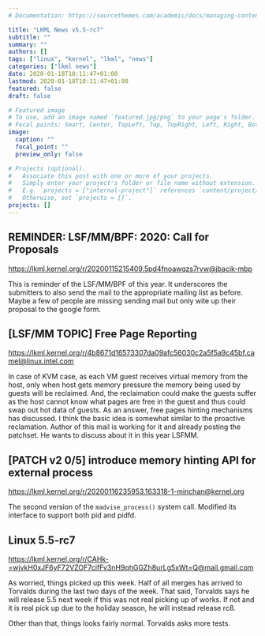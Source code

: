 ```yaml
---
# Documentation: https://sourcethemes.com/academic/docs/managing-content/

title: "LKML News v5.5-rc7"
subtitle: ""
summary: ""
authors: []
tags: ["linux", "kernel", "lkml", "news"]
categories: ["lkml news"]
date: 2020-01-18T10:11:47+01:00
lastmod: 2020-01-18T10:11:47+01:00
featured: false
draft: false

# Featured image
# To use, add an image named `featured.jpg/png` to your page's folder.
# Focal points: Smart, Center, TopLeft, Top, TopRight, Left, Right, BottomLeft, Bottom, BottomRight.
image:
  caption: ""
  focal_point: ""
  preview_only: false

# Projects (optional).
#   Associate this post with one or more of your projects.
#   Simply enter your project's folder or file name without extension.
#   E.g. `projects = ["internal-project"]` references `content/project/deep-learning/index.md`.
#   Otherwise, set `projects = []`.
projects: []
---
```


REMINDER: LSF/MM/BPF: 2020: Call for Proposals
----------------------------------------------

https://lkml.kernel.org/r/20200115215409.5pd4fnoawqzs7rvw@jbacik-mbp

This is reminder of the LSF/MM/BPF of this year.  It underscores the submitters
to also send the mail to the appropriate mailing list as before.  Maybe a few
of people are missing sending mail but only wite up their proposal to the
google form.


[LSF/MM TOPIC] Free Page Reporting
----------------------------------

https://lkml.kernel.org/r/4b8671d16573307da09afc56030c2a5f5a9c45bf.camel@linux.intel.com

In case of KVM case, as each VM guest receives virtual memory from the host,
only when host gets memory pressure the memory being used by guests will be
reclaimed.  And, the reclaimation could make the guests suffer as the host
cannot know what pages are free in the guest and thus could swap out hot data
of guests.  As an answer, free pages hinting mechanisms has discussed.  I think
the basic idea is somewhat similar to the proactive reclamation.  Author of
this mail is working for it and already posting the patchset.  He wants to
discuss about it in this year LSFMM.


[PATCH v2 0/5] introduce memory hinting API for external process
----------------------------------------------------------------

https://lkml.kernel.org/r/20200116235953.163318-1-minchan@kernel.org

The second version of the `madvise_process()` system call.  Modified its
interface to support both pid and pidfd.


Linux 5.5-rc7
-------------

https://lkml.kernel.org/r/CAHk-=wjvkH0xJF6yF72VZOF7cifFv3nH9qhGGZh8urLg5xWt=Q@mail.gmail.com

As worried, things picked up this week.  Half of all merges has arrived to
Torvalds during the last two days of the week.  That said, Torvalds says he
will release 5.5 next week if this was not real picking up of works.  If not
and it is real pick up due to the holiday season, he will instead release rc8.

Other than that, things looks fairly normal.  Torvalds asks more tests.
